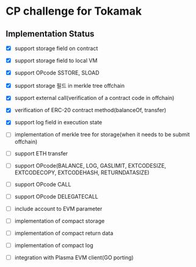 # CP challenge for Tokamak

## Implementation Status

- [x]  support storage field on contract
- [x]  support storage field to local VM
- [x]  support OPcode SSTORE, SLOAD 
- [x]  support storage 필드 in merkle tree offchain
- [x]  support external call(verification of a contract code in offchain) 
- [x]  verification of ERC-20 contract method(balanceOf, transfer)
- [x]  support log field in execution state
- [ ]  implementation of merkle tree for storage(when it needs to be submit offchain)
- [ ]  support ETH transfer
- [ ]  support OPcode(BALANCE, LOG, GASLIMIT, EXTCODESIZE, EXTCODECOPY, EXTCODEHASH, RETURNDATASIZE)
- [ ]  support OPcode CALL 
- [ ]  support OPcode DELEGATECALL 
- [ ]  include account to EVM parameter 
- [ ]  implementation of compact storage 
- [ ]  implementation of compact return data 
- [ ]  implementation of compact log
- [ ]  integration with Plasma EVM client(GO porting)

